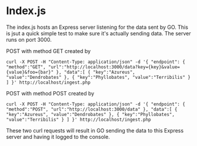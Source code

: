 # Index.js

The index.js hosts an Express server listening for the data sent by GO. This is jsut a quick simple test to make sure it's actually sending data. The server runs on port 3000.

POST with method GET created by
```shell
curl -X POST -H "Content-Type: application/json" -d '{ "endpoint": { "method":"GET", "url":"http://localhost:3000/data?key={key}&value={value}&foo={bar}" }, "data":[ { "key":"Azureus", "value":"Dendrobates" }, { "key":"Phyllobates", "value":"Terribilis" } ] }' http://localhost/ingest.php
```
POST with method POST created by
```shell
curl -X POST -H "Content-Type: application/json" -d '{ "endpoint": { "method":"POST", "url":"http://localhost:3000/data" }, "data":[ { "key":"Azureus", "value":"Dendrobates" }, { "key":"Phyllobates", "value":"Terribilis" } ] }' http://localhost/ingest.php
```

These two curl requests will result in GO sending the data to this Express server and having it logged to the console.